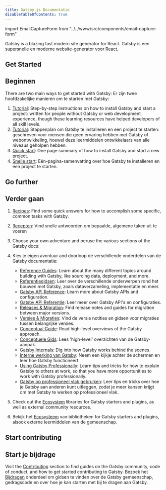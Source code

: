 ```yaml
---
title: Gatsby.js Documentatie
disableTableOfContents: true
---
```


import EmailCaptureForm from "../../www/src/components/email-capture-form"

Gatsby is a blazing fast modern site generator for React.
Gatsby is een supersnelle en moderne website-generator voor React.

## Get Started

## Beginnen

There are two main ways to get started with Gatsby:
Er zijn twee hoofdzakelijke manieren om te starten met Gatsby:

1. [Tutorial](/tutorial/): Step-by-step instructions on how to install Gatsby and start a project: written for people without Gatsby or web development experience, though these learning resources have helped developers of all skill levels.
1. [Tutorial](/tutorial/): Stappenplan om Gatsby te installeren en een project te starten: geschreven voor mensen die geen ervaring hebben met Gatsby of webontwikkeling, hoewel deze leermiddelen ontwikkelaars van alle niveaus geholpen hebben.
1. [Quick start](/docs/quick-start): One page summary of how to install Gatsby and start a new project.
1. [Snelle start](/docs/quick-start): Eén-pagina-samenvatting over hoe Gatsby te installeren en een project te starten.

## Go further

## Verder gaan

1. [Recipes](/docs/recipes/): Find some quick answers for how to accomplish some specific, common tasks with Gatsby.
1. [Recepten](/docs/recipes/): Vind snelle antwoorden om bepaalde, algemene taken uit te voeren

1. Choose your own adventure and peruse the various sections of the Gatsby docs:
1. Kies je eigen avontuur and doorloop de verschillende onderdelen van de Gatsby documentatie:

   - [Reference Guides](/docs/guides/): Learn about the many different topics around building with Gatsby, like sourcing data, deployment, and more.
   - [Referentiegidsen](/docs/guides/): Leer over de verschillende onderwerpen rond het bouwen met Gatsby, zoals dataverzameling, implementatie en meer.
   - [Gatsby API Reference](/docs/api-reference/): Learn more about Gatsby APIs and configuration.
   - [Gatsby API Referentie](/docs/api-reference/): Leer meer over Gatsby API's en configuraties.
   - [Releases & Migration](/docs/releases-and-migration/): Find release notes and guides for migration between major versions.
   - [Versies & Migraties](/docs/releases-and-migration/): Vind de versie notities en gidsen voor migraties tussen belangrijke versies.
   - [Conceptual Guide](/docs/conceptual-guide/): Read high-level overviews of the Gatsby approach.
   - [Conceptuele Gids](/docs/conceptual-guide/): Lees 'high-level' overzichten van de Gatsby-aanpak.
   - [Gatsby Internals](/docs/gatsby-internals/): Dig into how Gatsby works behind the scenes.
   - [Interne werking van Gatsby](/docs/gatsby-internals/): Neem een kijkje achter de schermen en leer hoe Gatsby functioneert.
   - [Using Gatsby Professionally](/docs/using-gatsby-professionally/): Learn tips and tricks for how to explain Gatsby to others at work, so that you have more opportunities to work with Gatsby professionally.
   - [Gatsby op professioneel vlak gebruiken](/docs/using-gatsby-professionally/): Leer tips en tricks over hoe je Gatsby aan anderen kunt uitleggen, zodat je meer kansen krijgt om met Gatsby te werken op professioneel vlak.

1. Check out the [Ecosystem](/ecosystem/) libraries for Gatsby starters and plugins, as well as external community resources.
1. Bekijk het [Ecosysteem](/ecosystem/) van bibliotheken for Gatsby starters and plugins, alsook externe leermiddelen van de gemeenschap.

## Start contributing

## Start je bijdrage

Visit the [Contributing](/contributing/) section to find guides on the Gatsby community, code of conduct, and how to get started contributing to Gatsby.
Bezoek het [Bijdragen](/contributing/) onderdeel om gidsen te vinden over de Gatsby gemeenschap, gedragscode en over hoe je kan starten met bij te dragen aan Gatsby.

<EmailCaptureForm signupMessage="Want to keep up with the latest tips &amp; tricks? Subscribe to our newsletter!" />
<EmailCaptureForm signupMessage="Wil je op de hoogte blijven van de laatste tips &amp; tricks? Schrijf je in op onze nieuwsbrief!" />
